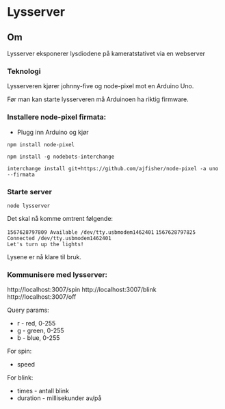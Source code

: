 # Lysserver

## Om

Lysserver eksponerer lysdiodene på kameratstativet via en webserver

### Teknologi

Lysserveren kjører johnny-five og node-pixel mot en Arduino Uno.

Før man kan starte lysserveren må Arduinoen ha riktig firmware. 

### Installere node-pixel firmata:

* Plugg inn Arduino og kjør

`npm install node-pixel`

`npm install -g nodebots-interchange`

`interchange install git+https://github.com/ajfisher/node-pixel -a uno --firmata`

### Starte server

`node lysserver`

Det skal nå komme omtrent følgende:

`1567628797809 Available /dev/tty.usbmodem1462401`
`1567628797825 Connected /dev/tty.usbmodem1462401`  
`Let's turn up the lights!`


Lysene er nå klare til bruk.

### Kommunisere med lysserver:

http://localhost:3007/spin
http://localhost:3007/blink
http://localhost:3007/off

Query params:

* r - red, 0-255
* g - green, 0-255
* b - blue, 0-255

For spin:

* speed

For blink:

* times - antall blink
* duration - millisekunder av/på

